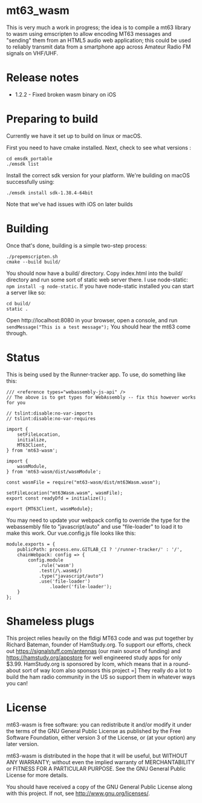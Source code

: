 # mt63_wasm

This is very much a work in progress; the idea is to compile a mt63 library to wasm
using emscripten to allow encoding MT63 messages and "sending" them from an HTML5 audio
web application; this could be used to reliably transmit data from a smartphone app
across Amateur Radio FM signals on VHF/UHF.

# Release notes

* 1.2.2 - Fixed broken wasm binary on iOS 

# Preparing to build

Currently we have it set up to build on linux or macOS.

First you need to have cmake installed. Next, check to see what versions :

    cd emsdk_portable
    ./emsdk list

Install the correct sdk version for your platform. We're building on macOS successfully using:

    ./emsdk install sdk-1.38.4-64bit

Note that we've had issues with iOS on later builds

# Building

Once that's done, building is a simple two-step process:

    ./prepemscripten.sh
    cmake --build build/

You should now have a build/ directory.  Copy index.html into the build/ directory and run some sort of static web server there.  I use node-static: `npm install -g node-static`. If you have node-static installed you can start a server like so:

    cd build/
    static .

Open http://localhost:8080 in your browser, open a console, and run `sendMessage("This is a test message");` You should hear the mt63 come through.

# Status

This is being used by the Runner-tracker app. To use, do something like this:

    /// <reference types="webassembly-js-api" />
    // The above is to get types for WebAssembly -- fix this however works for you

    // tslint:disable:no-var-imports
    // tslint:disable:no-var-requires

    import {
        setFileLocation,
        initialize,
        MT63Client,
    } from 'mt63-wasm';

    import {
        wasmModule,
    } from 'mt63-wasm/dist/wasmModule';

    const wasmFile = require("mt63-wasm/dist/mt63Wasm.wasm");

    setFileLocation("mt63Wasm.wasm", wasmFile);
    export const readyDfd = initialize();

    export {MT63Client, wasmModule};

You may need to update your webpack config to override the type for
the webassembly file to "javascript/auto" and use "file-loader" to
load it to make this work. Our vue.config.js file looks like this:

    module.exports = {
        publicPath: process.env.GITLAB_CI ? '/runner-tracker/' : '/',
        chainWebpack: config => {
            config.module
                .rule('wasm')
                .test(/\.wasm$/)
                .type("javascript/auto")
                .use('file-loader')
                    .loader('file-loader');
        }
    };


# Shameless plugs

This project relies heavily on the fldigi MT63 code and was put together by Richard Bateman, founder of HamStudy.org. To support our efforts, check out https://signalstuff.com/antennas (our main source of funding) and https://hamstudy.org/appstore for well engineered study apps for only $3.99. HamStudy.org is sponsored by Icom, which means that in a round-about sort of way Icom also sponsors this project =] They really
do a lot to build the ham radio community in the US so support them in whatever ways you can!

# License

mt63-wasm is free software: you can redistribute it and/or modify
it under the terms of the GNU General Public License as published by
the Free Software Foundation, either version 3 of the License, or
(at your option) any later version.

mt63-wasm is distributed in the hope that it will be useful,
but WITHOUT ANY WARRANTY; without even the implied warranty of
MERCHANTABILITY or FITNESS FOR A PARTICULAR PURPOSE.  See the
GNU General Public License for more details.

You should have received a copy of the GNU General Public License
along with this project.  If not, see <http://www.gnu.org/licenses/>.
